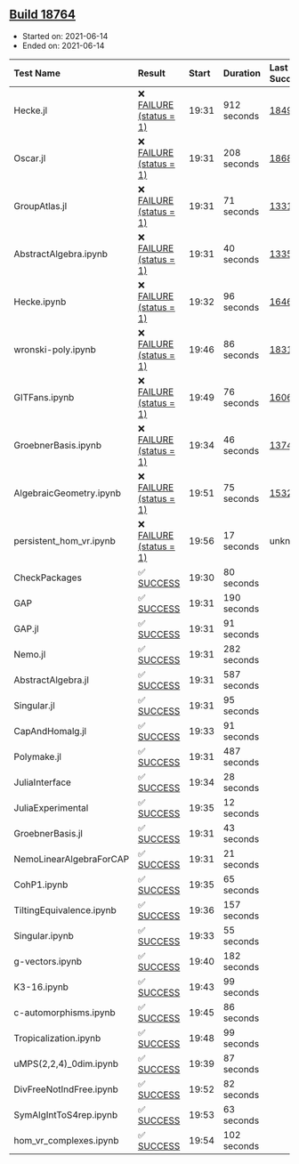 ## [Build 18764](https://oscarci.mathematik.uni-kl.de/job/oscar/18764/)

* Started on: 2021-06-14
* Ended on: 2021-06-14

| Test Name    | Result | Start | Duration | Last Success | First Failure |
|:-------------|:-------|:------|:---------|:-------------|:--------------|
| Hecke.jl | ❌ [FAILURE (status = 1)](https://oscarci.mathematik.uni-kl.de/job/oscar/18764/artifact/logs/build-18764/Hecke.jl.log) | 19:31 | 912 seconds | [18490](https://oscarci.mathematik.uni-kl.de/job/oscar/18490/) | [18491](https://oscarci.mathematik.uni-kl.de/job/oscar/18491/) |
| Oscar.jl | ❌ [FAILURE (status = 1)](https://oscarci.mathematik.uni-kl.de/job/oscar/18764/artifact/logs/build-18764/Oscar.jl.log) | 19:31 | 208 seconds | [18684](https://oscarci.mathematik.uni-kl.de/job/oscar/18684/) | [18685](https://oscarci.mathematik.uni-kl.de/job/oscar/18685/) |
| GroupAtlas.jl | ❌ [FAILURE (status = 1)](https://oscarci.mathematik.uni-kl.de/job/oscar/18764/artifact/logs/build-18764/GroupAtlas.jl.log) | 19:31 | 71 seconds | [13311](https://oscarci.mathematik.uni-kl.de/job/oscar/13311/) | [13312](https://oscarci.mathematik.uni-kl.de/job/oscar/13312/) |
| AbstractAlgebra.ipynb | ❌ [FAILURE (status = 1)](https://oscarci.mathematik.uni-kl.de/job/oscar/18764/artifact/logs/build-18764/AbstractAlgebra.ipynb.log) | 19:31 | 40 seconds | [13355](https://oscarci.mathematik.uni-kl.de/job/oscar/13355/) | [13356](https://oscarci.mathematik.uni-kl.de/job/oscar/13356/) |
| Hecke.ipynb | ❌ [FAILURE (status = 1)](https://oscarci.mathematik.uni-kl.de/job/oscar/18764/artifact/logs/build-18764/Hecke.ipynb.log) | 19:32 | 96 seconds | [16463](https://oscarci.mathematik.uni-kl.de/job/oscar/16463/) | [16464](https://oscarci.mathematik.uni-kl.de/job/oscar/16464/) |
| wronski-poly.ipynb | ❌ [FAILURE (status = 1)](https://oscarci.mathematik.uni-kl.de/job/oscar/18764/artifact/logs/build-18764/wronski-poly.ipynb.log) | 19:46 | 86 seconds | [18314](https://oscarci.mathematik.uni-kl.de/job/oscar/18314/) | [18315](https://oscarci.mathematik.uni-kl.de/job/oscar/18315/) |
| GITFans.ipynb | ❌ [FAILURE (status = 1)](https://oscarci.mathematik.uni-kl.de/job/oscar/18764/artifact/logs/build-18764/GITFans.ipynb.log) | 19:49 | 76 seconds | [16068](https://oscarci.mathematik.uni-kl.de/job/oscar/16068/) | [16069](https://oscarci.mathematik.uni-kl.de/job/oscar/16069/) |
| GroebnerBasis.ipynb | ❌ [FAILURE (status = 1)](https://oscarci.mathematik.uni-kl.de/job/oscar/18764/artifact/logs/build-18764/GroebnerBasis.ipynb.log) | 19:34 | 46 seconds | [13748](https://oscarci.mathematik.uni-kl.de/job/oscar/13748/) | [13749](https://oscarci.mathematik.uni-kl.de/job/oscar/13749/) |
| AlgebraicGeometry.ipynb | ❌ [FAILURE (status = 1)](https://oscarci.mathematik.uni-kl.de/job/oscar/18764/artifact/logs/build-18764/AlgebraicGeometry.ipynb.log) | 19:51 | 75 seconds | [15322](https://oscarci.mathematik.uni-kl.de/job/oscar/15322/) | [15323](https://oscarci.mathematik.uni-kl.de/job/oscar/15323/) |
| persistent_hom_vr.ipynb | ❌ [FAILURE (status = 1)](https://oscarci.mathematik.uni-kl.de/job/oscar/18764/artifact/logs/build-18764/persistent_hom_vr.ipynb.log) | 19:56 | 17 seconds | unknown | unknown |
| CheckPackages | ✅ [SUCCESS](https://oscarci.mathematik.uni-kl.de/job/oscar/18764/artifact/logs/build-18764/CheckPackages.log) | 19:30 | 80 seconds |  |  |
| GAP | ✅ [SUCCESS](https://oscarci.mathematik.uni-kl.de/job/oscar/18764/artifact/logs/build-18764/GAP.log) | 19:31 | 190 seconds |  |  |
| GAP.jl | ✅ [SUCCESS](https://oscarci.mathematik.uni-kl.de/job/oscar/18764/artifact/logs/build-18764/GAP.jl.log) | 19:31 | 91 seconds |  |  |
| Nemo.jl | ✅ [SUCCESS](https://oscarci.mathematik.uni-kl.de/job/oscar/18764/artifact/logs/build-18764/Nemo.jl.log) | 19:31 | 282 seconds |  |  |
| AbstractAlgebra.jl | ✅ [SUCCESS](https://oscarci.mathematik.uni-kl.de/job/oscar/18764/artifact/logs/build-18764/AbstractAlgebra.jl.log) | 19:31 | 587 seconds |  |  |
| Singular.jl | ✅ [SUCCESS](https://oscarci.mathematik.uni-kl.de/job/oscar/18764/artifact/logs/build-18764/Singular.jl.log) | 19:31 | 95 seconds |  |  |
| CapAndHomalg.jl | ✅ [SUCCESS](https://oscarci.mathematik.uni-kl.de/job/oscar/18764/artifact/logs/build-18764/CapAndHomalg.jl.log) | 19:33 | 91 seconds |  |  |
| Polymake.jl | ✅ [SUCCESS](https://oscarci.mathematik.uni-kl.de/job/oscar/18764/artifact/logs/build-18764/Polymake.jl.log) | 19:31 | 487 seconds |  |  |
| JuliaInterface | ✅ [SUCCESS](https://oscarci.mathematik.uni-kl.de/job/oscar/18764/artifact/logs/build-18764/JuliaInterface.log) | 19:34 | 28 seconds |  |  |
| JuliaExperimental | ✅ [SUCCESS](https://oscarci.mathematik.uni-kl.de/job/oscar/18764/artifact/logs/build-18764/JuliaExperimental.log) | 19:35 | 12 seconds |  |  |
| GroebnerBasis.jl | ✅ [SUCCESS](https://oscarci.mathematik.uni-kl.de/job/oscar/18764/artifact/logs/build-18764/GroebnerBasis.jl.log) | 19:31 | 43 seconds |  |  |
| NemoLinearAlgebraForCAP | ✅ [SUCCESS](https://oscarci.mathematik.uni-kl.de/job/oscar/18764/artifact/logs/build-18764/NemoLinearAlgebraForCAP.log) | 19:31 | 21 seconds |  |  |
| CohP1.ipynb | ✅ [SUCCESS](https://oscarci.mathematik.uni-kl.de/job/oscar/18764/artifact/logs/build-18764/CohP1.ipynb.log) | 19:35 | 65 seconds |  |  |
| TiltingEquivalence.ipynb | ✅ [SUCCESS](https://oscarci.mathematik.uni-kl.de/job/oscar/18764/artifact/logs/build-18764/TiltingEquivalence.ipynb.log) | 19:36 | 157 seconds |  |  |
| Singular.ipynb | ✅ [SUCCESS](https://oscarci.mathematik.uni-kl.de/job/oscar/18764/artifact/logs/build-18764/Singular.ipynb.log) | 19:33 | 55 seconds |  |  |
| g-vectors.ipynb | ✅ [SUCCESS](https://oscarci.mathematik.uni-kl.de/job/oscar/18764/artifact/logs/build-18764/g-vectors.ipynb.log) | 19:40 | 182 seconds |  |  |
| K3-16.ipynb | ✅ [SUCCESS](https://oscarci.mathematik.uni-kl.de/job/oscar/18764/artifact/logs/build-18764/K3-16.ipynb.log) | 19:43 | 99 seconds |  |  |
| c-automorphisms.ipynb | ✅ [SUCCESS](https://oscarci.mathematik.uni-kl.de/job/oscar/18764/artifact/logs/build-18764/c-automorphisms.ipynb.log) | 19:45 | 86 seconds |  |  |
| Tropicalization.ipynb | ✅ [SUCCESS](https://oscarci.mathematik.uni-kl.de/job/oscar/18764/artifact/logs/build-18764/Tropicalization.ipynb.log) | 19:48 | 99 seconds |  |  |
| uMPS(2,2,4)_0dim.ipynb | ✅ [SUCCESS](https://oscarci.mathematik.uni-kl.de/job/oscar/18764/artifact/logs/build-18764/uMPS-2-2-4-_0dim.ipynb.log) | 19:39 | 87 seconds |  |  |
| DivFreeNotIndFree.ipynb | ✅ [SUCCESS](https://oscarci.mathematik.uni-kl.de/job/oscar/18764/artifact/logs/build-18764/DivFreeNotIndFree.ipynb.log) | 19:52 | 82 seconds |  |  |
| SymAlgIntToS4rep.ipynb | ✅ [SUCCESS](https://oscarci.mathematik.uni-kl.de/job/oscar/18764/artifact/logs/build-18764/SymAlgIntToS4rep.ipynb.log) | 19:53 | 63 seconds |  |  |
| hom_vr_complexes.ipynb | ✅ [SUCCESS](https://oscarci.mathematik.uni-kl.de/job/oscar/18764/artifact/logs/build-18764/hom_vr_complexes.ipynb.log) | 19:54 | 102 seconds |  |  |
